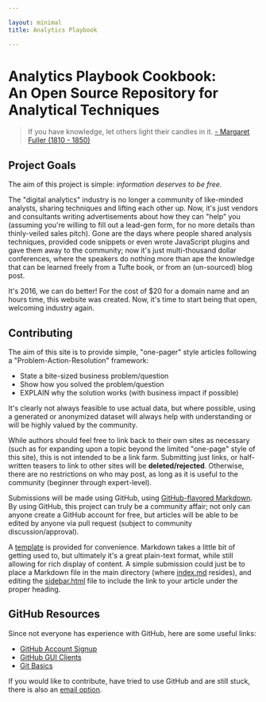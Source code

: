 ```yaml
---

layout: minimal
title: Analytics Playbook

---
```


# Analytics Playbook Cookbook:<br>An Open Source Repository for Analytical Techniques

> If you have knowledge, let others light their candles in it.
> [- Margaret Fuller (1810 - 1850)](http://www.newyorker.com/magazine/2013/04/01/an-unfinished-woman)

## Project Goals

The aim of this project is simple: _information deserves to be free_.

The "digital analytics" industry is no longer a community of like-minded analysts, sharing techniques and lifting each other up. Now, it's just vendors and consultants writing advertisements about how they can "help" you (assuming you're willing to fill out a lead-gen form, for no more details than thinly-veiled sales pitch). Gone are the days where people shared analysis techniques, provided code snippets or even wrote JavaScript plugins and gave them away to the community; now it's just multi-thousand dollar conferences, where the speakers do nothing more than ape the knowledge that can be learned freely from a Tufte book, or from an (un-sourced) blog post.

It's 2016, we can do better! For the cost of $20 for a domain name and an hours time, this website was created. Now, it's time to start being that open, welcoming industry again.

## Contributing

The aim of this site is to provide simple, "one-pager" style articles following a "Problem-Action-Resolution" framework:

  * State a bite-sized business problem/question
  * Show how you solved the problem/question
  * EXPLAIN why the solution works (with business impact if possible)

It's clearly not always feasible to use actual data, but where possible, using a generated or anonymized dataset will always help with understanding or will be highly valued by the community.

While authors should feel free to link back to their own sites as necessary (such as for expanding upon a topic beyond the limited "one-page" style of this site), this is not intended to be a link farm. Submitting just links, or half-written teasers to link to other sites will be **deleted/rejected**. Otherwise, there are no restrictions on who may post, as long as it is useful to the community (beginner through expert-level).

Submissions will be made using GitHub, using [GitHub-flavored Markdown](https://guides.github.com/features/mastering-markdown/#syntax). By using GitHub, this project can truly be a community affair; not only can anyone create a GitHub account for free, but articles will be able to be edited by anyone via pull request (subject to community discussion/approval).

A [template](https://raw.githubusercontent.com/digitalanalyticscookbook/digitalanalyticscookbook.github.io/master/template.md) is provided for convenience. Markdown takes a little bit of getting used to, but ultimately it's a great plain-text format, while still allowing for rich display of content. A simple submission could just be to place a Markdown file in the main directory (where [index.md](https://github.com/digitalanalyticscookbook/digitalanalyticscookbook.github.io/blob/master/index.md) resides), and editing the [sidebar.html](https://github.com/digitalanalyticscookbook/digitalanalyticscookbook.github.io/blob/master/_layouts/minimal.html) file to include the link to your article under the proper heading.

## GitHub Resources

Since not everyone has experience with GitHub, here are some useful links:

  * [GitHub Account Signup](https://github.com/)
  * [GitHub GUI Clients](https://git-scm.com/downloads)
  * [Git Basics](https://git-scm.com/book/en/v2/Getting-Started-Git-Basics)

If you would like to contribute, have tried to use GitHub and are still stuck, there is also an [email option](http://digitalanalyticscookbook.org/how_to_submit.html).
